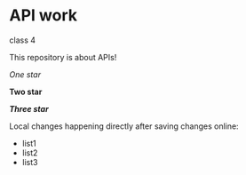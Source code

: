 # API work 

class 4

This repository is about APIs!

*One star*

**Two star**

***Three star***

Local changes happening directly after saving changes online:
- list1
- list2
- list3